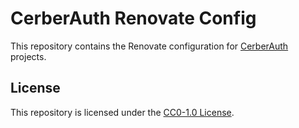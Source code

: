 # CerberAuth Renovate Config

This repository contains the Renovate configuration for [CerberAuth](https://www.cerberauth.com) projects.

## License

This repository is licensed under the [CC0-1.0 License](https://github.com/cerberauth/renovate-config/blob/main/LICENSE).
